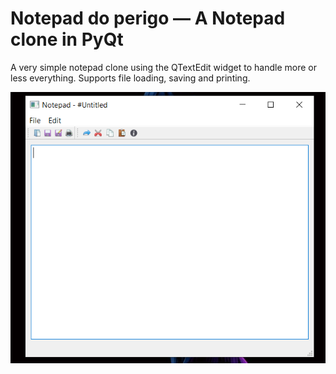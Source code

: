 # Notepad do perigo — A Notepad clone in PyQt

A very simple notepad clone using the QTextEdit widget to handle more or less
everything. Supports file loading, saving and printing.

![Notepad do perigo](notepad.png)
